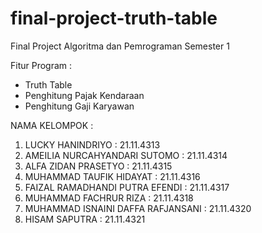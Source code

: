 # final-project-truth-table
Final Project Algoritma dan Pemrograman Semester 1

Fitur Program : 
- Truth Table
- Penghitung Pajak Kendaraan
- Penghitung Gaji Karyawan

NAMA KELOMPOK :
1. LUCKY HANINDRIYO : 21.11.4313
2. AMEILIA NURCAHYANDARI SUTOMO : 21.11.4314
3. ALFA ZIDAN PRASETYO : 21.11.4315
4. MUHAMMAD TAUFIK HIDAYAT : 21.11.4316
5. FAIZAL RAMADHANDI PUTRA EFENDI : 21.11.4317
6. MUHAMMAD FACHRUR RIZA : 21.11.4318
7. MUHAMMAD ISNAINI DAFFA RAFJANSANI : 21.11.4320
8. HISAM SAPUTRA : 21.11.4321
